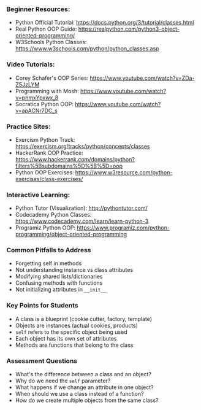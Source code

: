 ### Beginner Resources:

- Python Official Tutorial: https://docs.python.org/3/tutorial/classes.html
- Real Python OOP Guide: https://realpython.com/python3-object-oriented-programming/
- W3Schools Python Classes: https://www.w3schools.com/python/python_classes.asp

### Video Tutorials:

- Corey Schafer's OOP Series: https://www.youtube.com/watch?v=ZDa-Z5JzLYM
- Programming with Mosh: https://www.youtube.com/watch?v=pnmxYpxwx_8
- Socratica Python OOP: https://www.youtube.com/watch?v=apACNr7DC_s

### Practice Sites:

- Exercism Python Track: https://exercism.org/tracks/python/concepts/classes
- HackerRank OOP Practice: https://www.hackerrank.com/domains/python?filters%5Bsubdomains%5D%5B%5D=oop
- Python OOP Exercises: https://www.w3resource.com/python-exercises/class-exercises/

### Interactive Learning:

- Python Tutor (Visualization): http://pythontutor.com/
- Codecademy Python Classes: https://www.codecademy.com/learn/learn-python-3
- Programiz Python OOP: https://www.programiz.com/python-programming/object-oriented-programming


### Common Pitfalls to Address

- Forgetting self in methods
- Not understanding instance vs class attributes
- Modifying shared lists/dictionaries
- Confusing methods with functions
- Not initializing attributes in `__init__`


### Key Points for Students

- A class is a blueprint (cookie cutter, factory, template)
- Objects are instances (actual cookies, products)
- `self` refers to the specific object being used
- Each object has its own set of attributes
- Methods are functions that belong to the class

### Assessment Questions

- What's the difference between a class and an object?
- Why do we need the `self` parameter?
- What happens if we change an attribute in one object?
- When should we use a class instead of a function?
- How do we create multiple objects from the same class?